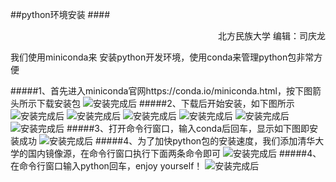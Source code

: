 ##python环境安装
####<p align="right">北方民族大学  编辑：司庆龙</p>
我们使用miniconda来 安装python开发环境，使用conda来管理python包非常方便

#####1、首先进入miniconda官网https://conda.io/miniconda.html，按下图箭头所示下载安装包
![安装完成后](../res/images/miniconda1.png "Tile")
#####2、下载后开始安装，如下图所示
![安装完成后](../res/images/miniconda2.png "Tile")
![安装完成后](../res/images/miniconda3.png "Tile")
![安装完成后](../res/images/miniconda4.png "Tile")
![安装完成后](../res/images/miniconda5.png "Tile")
![安装完成后](../res/images/miniconda6.png "Tile")
![安装完成后](../res/images/miniconda7.png "Tile")
#####3、打开命令行窗口，输入conda后回车，显示如下图即安装成功
![安装完成后](../res/images/miniconda8.png "Tile")
#####4、为了加快python包的安装速度，我们添加清华大学的国内镜像源，在命令行窗口执行下面两条命令即可
![安装完成后](../res/images/miniconda9.png "Tile")
#####4、在命令行窗口输入python回车，enjoy yourself！
![安装完成后](../res/images/miniconda10.png "Tile")